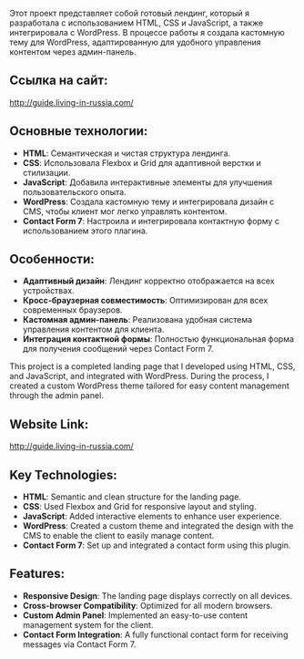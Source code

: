 Этот проект представляет собой готовый лендинг, который я разработала с использованием HTML, CSS и JavaScript, а также интегрировала с WordPress. В процессе работы я создала кастомную тему для WordPress, адаптированную для удобного управления контентом через админ-панель.

## Ссылка на сайт:
http://guide.living-in-russia.com/

## Основные технологии:
- **HTML**: Семантическая и чистая структура лендинга.
- **CSS**: Использовала Flexbox и Grid для адаптивной верстки и стилизации.
- **JavaScript**: Добавила интерактивные элементы для улучшения пользовательского опыта.
- **WordPress**: Создала кастомную тему и интегрировала дизайн с CMS, чтобы клиент мог легко управлять контентом.
- **Contact Form 7**: Настроила и интегрировала контактную форму с использованием этого плагина.

## Особенности:
- **Адаптивный дизайн**: Лендинг корректно отображается на всех устройствах.
- **Кросс-браузерная совместимость**: Оптимизирован для всех современных браузеров.
- **Кастомная админ-панель**: Реализована удобная система управления контентом для клиента.
- **Интеграция контактной формы**: Полностью функциональная форма для получения сообщений через Contact Form 7.


This project is a completed landing page that I developed using HTML, CSS, and JavaScript, and integrated with WordPress. During the process, I created a custom WordPress theme tailored for easy content management through the admin panel.

## Website Link:
http://guide.living-in-russia.com/

## Key Technologies:
- **HTML**: Semantic and clean structure for the landing page.
- **CSS**: Used Flexbox and Grid for responsive layout and styling.
- **JavaScript**: Added interactive elements to enhance user experience.
- **WordPress**: Created a custom theme and integrated the design with the CMS to enable the client to easily manage content.
- **Contact Form 7**: Set up and integrated a contact form using this plugin.

## Features:
- **Responsive Design**: The landing page displays correctly on all devices.
- **Cross-browser Compatibility**: Optimized for all modern browsers.
- **Custom Admin Panel**: Implemented an easy-to-use content management system for the client.
- **Contact Form Integration**: A fully functional contact form for receiving messages via Contact Form 7.
